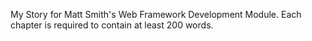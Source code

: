 My Story for Matt Smith's Web Framework Development Module. Each chapter is required to contain at least 200 words. 
